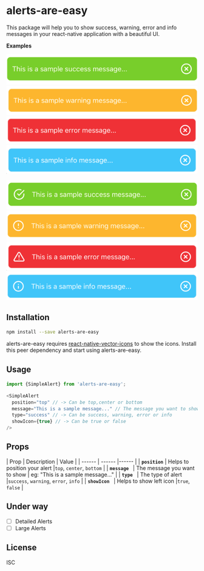 # alerts-are-easy

This package will help you to show success, warning, error and info messages in your react-native application with a beautiful UI.

**Examples**

![N|Solid](https://raw.githubusercontent.com/Vyshakhcs1/alerts-are-easy/main/.github/images/sc-1.png)
![N|Solid](https://raw.githubusercontent.com/Vyshakhcs1/alerts-are-easy/main/.github/images/wr-1.png)
![N|Solid](https://raw.githubusercontent.com/Vyshakhcs1/alerts-are-easy/main/.github/images/er-1.png)
![N|Solid](https://raw.githubusercontent.com/Vyshakhcs1/alerts-are-easy/main/.github/images/inf-1.png)

![N|Solid](https://raw.githubusercontent.com/Vyshakhcs1/alerts-are-easy/main/.github/images/sc-2.png)
![N|Solid](https://raw.githubusercontent.com/Vyshakhcs1/alerts-are-easy/main/.github/images/wr-2.png)
![N|Solid](https://raw.githubusercontent.com/Vyshakhcs1/alerts-are-easy/main/.github/images/er-2.png)
![N|Solid](https://raw.githubusercontent.com/Vyshakhcs1/alerts-are-easy/main/.github/images/inf-2.png)

## Installation

```bash
npm install --save alerts-are-easy
```

alerts-are-easy requires [react-native-vector-icons](https://www.npmjs.com/package/react-native-vector-icons/) to show the icons.
Install this peer dependency and start using alerts-are-easy.

## Usage

```js
import {SimpleAlert} from 'alerts-are-easy';
```

```js
<SimpleAlert
  position="top" // -> Can be top,center or bottom
  message="This is a sample message..." // The message you want to show
  type="success" // -> Can be success, warning, error or info
  showIcon={true} // -> Can be true or false
/>
```

## Props

**<SimpleAlert />**
| Prop | Description | Value |
| ------ | ------ |------ |
| **`position`** | Helps to position your alert |`top`, `center`, `bottom` |
| **`message `** | The message you want to show | eg: "This is a sample message..." |
| **`type `** | The type of alert |`success`, `warning`, `error`, `info` |
| **`showIcon `** | Helps to show left icon |`true`, `false` |

## Under way

- [ ] Detailed Alerts
- [ ] Large Alerts

## License

ISC
